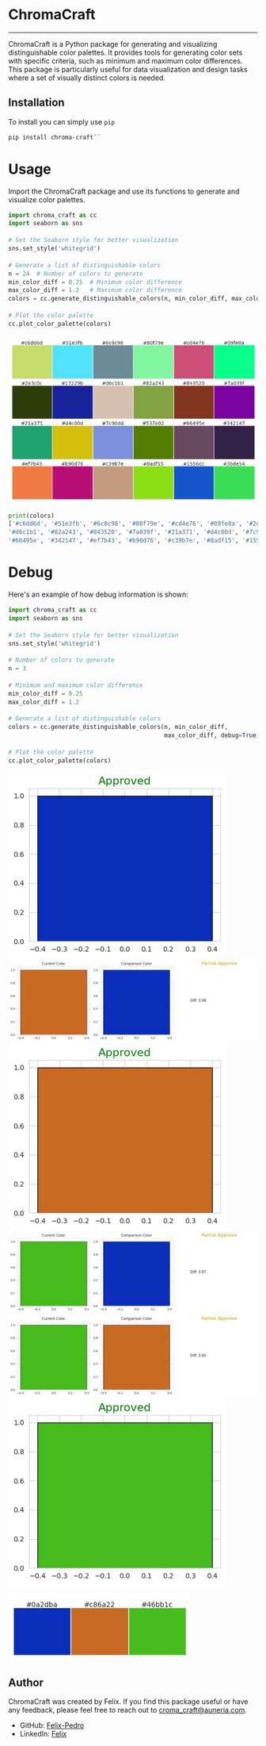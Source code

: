 # ChromaCraft

---

ChromaCraft is a Python package for generating and visualizing distinguishable color palettes. It provides tools for generating color sets with specific criteria, such as minimum and maximum color differences. This package is particularly useful for data visualization and design tasks where a set of visually distinct colors is needed.

## Installation

To install you can simply use `pip`

```bash
pip install chroma-craft´´
```

# Usage

Import the ChromaCraft package and use its functions to generate and visualize color palettes.

```python
import chroma_craft as cc
import seaborn as sns

# Set the Seaborn style for better visualization
sns.set_style('whitegrid')

# Generate a list of distinguishable colors
n = 24  # Number of colors to generate
min_color_diff = 0.25  # Minimum color difference
max_color_diff = 1.2   # Maximum color difference
colors = cc.generate_distinguishable_colors(n, min_color_diff, max_color_diff, hexa=True)

# Plot the color palette
cc.plot_color_palette(colors)
```

![first_example_palette](doc/images/example_pallete_1.png)

```python
print(colors)
['#c6dd6d', '#51e3fb', '#6c8c98', '#80f79e', '#cd4e76', '#09fe8a', '#2e3c0c', '#17229b',
'#d6c1b1', '#82a243', '#843520', '#7a039f', '#21a371', '#d4c00d', '#7c90dd', '#537e02',
'#66495e', '#342147', '#ef7b43', '#b90d76', '#c39b7e', '#8adf15', '#1556cc', '#3bde54']
```

# Debug
Here's an example of how debug information is shown:

```python
import chroma_craft as cc
import seaborn as sns

# Set the Seaborn style for better visualization
sns.set_style('whitegrid')

# Number of colors to generate
n = 3

# Minimum and maximum color difference
min_color_diff = 0.25
max_color_diff = 1.2

# Generate a list of distinguishable colors
colors = cc.generate_distinguishable_colors(n, min_color_diff,
                                            max_color_diff, debug=True, hexa=False)

# Plot the color palette
cc.plot_color_palette(colors)
```

![debug](doc/images/debug.png)
![debug-1](doc/images/debug-1.png)
![debug-2](doc/images/debug-2.png)
![debug-3](doc/images/debug-3.png)
![debug-4](doc/images/debug-5.png)
![debug-5](doc/images/debug-6.png)

![debug-6](doc/images/debug-7.png)

## Author

ChromaCraft was created by Felix. If you find this package useful or have any feedback, please feel free to reach out to croma_craft@auneria.com.

- GitHub: [Felix-Pedro](https://github.com/Felix-Pedro)
- LinkedIn: [Felix](https://www.linkedin.com/in/pedro-henrique-felix-gomes/)
